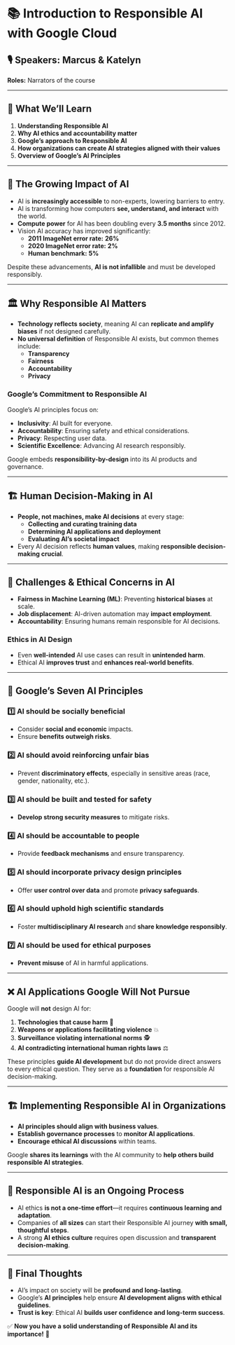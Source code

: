 
# 📚 **Introduction to Responsible AI with Google Cloud**

## 🎙️ **Speakers:** Marcus & Katelyn  
**Roles:** Narrators of the course  

---

## 🌟 **What We’ll Learn**
1. **Understanding Responsible AI**  
2. **Why AI ethics and accountability matter**  
3. **Google’s approach to Responsible AI**  
4. **How organizations can create AI strategies aligned with their values**  
5. **Overview of Google’s AI Principles**  

---

## 🤖 **The Growing Impact of AI**
- AI is **increasingly accessible** to non-experts, lowering barriers to entry.  
- AI is transforming how computers **see, understand, and interact** with the world.  
- **Compute power** for AI has been doubling every **3.5 months** since 2012.  
- Vision AI accuracy has improved significantly:
  - **2011 ImageNet error rate:** **26%**  
  - **2020 ImageNet error rate:** **2%**  
  - **Human benchmark:** **5%**  

Despite these advancements, **AI is not infallible** and must be developed responsibly.

---

## 🏛️ **Why Responsible AI Matters**
- **Technology reflects society**, meaning AI can **replicate and amplify biases** if not designed carefully.  
- **No universal definition** of Responsible AI exists, but common themes include:
  - **Transparency**
  - **Fairness**
  - **Accountability**
  - **Privacy**  

### **Google’s Commitment to Responsible AI**
Google’s AI principles focus on:
- **Inclusivity**: AI built for everyone.  
- **Accountability**: Ensuring safety and ethical considerations.  
- **Privacy**: Respecting user data.  
- **Scientific Excellence**: Advancing AI research responsibly.  

Google embeds **responsibility-by-design** into its AI products and governance.

---

## 🏗️ **Human Decision-Making in AI**
- **People, not machines, make AI decisions** at every stage:
  - **Collecting and curating training data**
  - **Determining AI applications and deployment**
  - **Evaluating AI’s societal impact**
- Every AI decision reflects **human values**, making **responsible decision-making crucial**.

---

## 🔎 **Challenges & Ethical Concerns in AI**
- **Fairness in Machine Learning (ML)**: Preventing **historical biases** at scale.  
- **Job displacement**: AI-driven automation may **impact employment**.  
- **Accountability**: Ensuring humans remain responsible for AI decisions.  

### **Ethics in AI Design**
- Even **well-intended** AI use cases can result in **unintended harm**.  
- Ethical AI **improves trust** and **enhances real-world benefits**.  

---

## 📜 **Google’s Seven AI Principles**
### 1️⃣ **AI should be socially beneficial**  
- Consider **social and economic** impacts.  
- Ensure **benefits outweigh risks**.

### 2️⃣ **AI should avoid reinforcing unfair bias**  
- Prevent **discriminatory effects**, especially in sensitive areas (race, gender, nationality, etc.).

### 3️⃣ **AI should be built and tested for safety**  
- **Develop strong security measures** to mitigate risks.  

### 4️⃣ **AI should be accountable to people**  
- Provide **feedback mechanisms** and ensure transparency.

### 5️⃣ **AI should incorporate privacy design principles**  
- Offer **user control over data** and promote **privacy safeguards**.

### 6️⃣ **AI should uphold high scientific standards**  
- Foster **multidisciplinary AI research** and **share knowledge responsibly**.

### 7️⃣ **AI should be used for ethical purposes**  
- **Prevent misuse** of AI in harmful applications.

---

## ❌ **AI Applications Google Will Not Pursue**
Google will **not** design AI for:
1. **Technologies that cause harm** 🚫  
2. **Weapons or applications facilitating violence** 💥  
3. **Surveillance violating international norms** 🕵️  
4. **AI contradicting international human rights laws** ⚖️  

These principles **guide AI development** but do not provide direct answers to every ethical question. They serve as a **foundation** for responsible AI decision-making.

---

## 🏗️ **Implementing Responsible AI in Organizations**
- **AI principles should align with business values**.  
- **Establish governance processes** to **monitor AI applications**.  
- **Encourage ethical AI discussions** within teams.  

Google **shares its learnings** with the AI community to **help others build responsible AI strategies**.

---

## 🔄 **Responsible AI is an Ongoing Process**
- AI ethics **is not a one-time effort**—it requires **continuous learning and adaptation**.  
- Companies of **all sizes** can start their Responsible AI journey **with small, thoughtful steps**.  
- A strong **AI ethics culture** requires open discussion and **transparent decision-making**.  

---

## 🚀 **Final Thoughts**
- AI’s impact on society will be **profound and long-lasting**.  
- Google’s **AI principles** help ensure **AI development aligns with ethical guidelines**.  
- **Trust is key**: Ethical AI **builds user confidence and long-term success**.  

✅ **Now you have a solid understanding of Responsible AI and its importance!** 🚀
